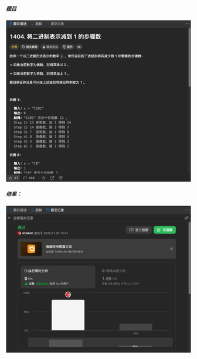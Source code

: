 ##### [题目](https://leetcode.cn/problems/number-of-steps-to-reduce-a-number-in-binary-representation-to-one/description/)
![pic](img.png)
##### 结果：
![pic](result.png)